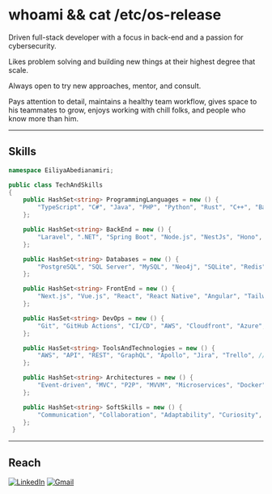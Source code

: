 
<h1>whoami && cat /etc/os-release</h1>

Driven full-stack developer with a focus in back-end and a passion for cybersecurity.

<!-- <img src="assets/peepoBlushGlizzy.webp" height="25"> -->

Likes problem solving and building new things at their highest degree that scale. 

Always open to try new approaches, mentor, and consult. 

<!-- <img src="assets/blushHug.webp" height="36"> -->

Pays attention to detail, maintains a healthy team workflow, gives space to his teammates to grow, enjoys working with chill folks, and people who know more than him.

---

## Skills

```c#
namespace EiliyaAbedianamiri;

public class TechAndSkills
{
    public HashSet<string> ProgrammingLanguages = new () {
        "TypeScript", "C#", "Java", "PHP", "Python", "Rust", "C++", "Bash", "HTML", "CSS", "Elixir",
    };

    public HashSet<string> BackEnd = new () {
        "Laravel", ".NET", "Spring Boot", "Node.js", "NestJs", "Hono", "Express.js", "Flask", "Phoenix",
    };

    public HashSet<string> Databases = new () {
        "PostgreSQL", "SQL Server", "MySQL", "Neo4j", "SQLite", "Redis", "MongoDB", "Cassandra" // etc.
    };

    public HashSet<string> FrontEnd = new () {
        "Next.js", "Vue.js", "React", "React Native", "Angular", "Tailwind CSS", "Bootstrap 5", "jQuery", "WPF", // etc.
    };

    public HasSet<string> DevOps = new () {
        "Git", "GitHub Actions", "CI/CD", "AWS", "Cloudfront", "Azure", "IaC frameworks", "SST", "Terraform", "cPanel", // etc.
    };

    public HasSet<string> ToolsAndTechnologies = new () {
        "AWS", "API", "REST", "GraphQL", "Apollo", "Jira", "Trello", // etc.
    };

    public HashSet<string> Architectures = new () {
        "Event-driven", "MVC", "P2P", "MVVM", "Microservices", "Docker" // etc.
    };

    public HashSet<string> SoftSkills = new () {
        "Communication", "Collaboration", "Adaptability", "Curiosity", "Professionalism", "Work ethic", "Transparency", "Leadership"
    };
 }
```

<!-- --- -->
<!-- ## <img src="assets/peeposalute.gif" height="25"> Stats

[![Ilia's GitHub stats](https://iliaamiri-github-readme-stats.vercel.app/api?username=iliaamiri&count_private=true&hide=issues,contribs&theme=tokyonight#gh-dark-mode-only)](https://github.com/iliaamiri/github-readme-stats) -->

---
## Reach

<a href="https://www.linkedin.com/in/eiliya-abedianamiri/">![LinkedIn](https://img.shields.io/badge/linkedin-%230077B5.svg?style=for-the-badge&logo=linkedin&logoColor=white)</a>
<a href="mailto:iliaabedianamiri@gmail.com">![Gmail](https://img.shields.io/badge/Gmail-D14836?style=for-the-badge&logo=gmail&logoColor=white)
</a>

<!-- ![Instagram](https://img.shields.io/badge/Instagram-%23E4405F.svg?style=for-the-badge&logo=Instagram&logoColor=white) -->
<!--<a href="https://www.buymeacoffee.com/iliabedian" target="_blank"><img src="https://cdn.buymeacoffee.com/buttons/v2/default-green.png" alt="Buy Me A Coffee" style="height: 60px !important;width: 217px !important;" ></a>-->

